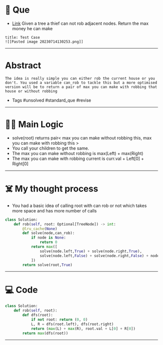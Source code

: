 # 🧩 Que
- [Link](https://leetcode.com/problems/house-robber-iii/?envType=list&envId=50v8rtm7)
Given a tree a thief can not rob adjacent nodes. Return the max money he can make
```ad-question
title: Test Case
![[Pasted image 20230714130253.png]]
```

---
# Abstract
```ad-abstract
The idea is really simple you can either rob the current house or you don't. You used a variable can_rob to tackle this but a more optimised version will be to return a pair of max you can make with robbing that house or without robbing
```

- Tags #unsolved #standard_que #revise 
--- 
# 🕵️‍♂️ Main Logic
- solve(root) returns pair< max you can make without robbing this, max you can make with robbing this >
- You call your children to get the same.
- The max you can make without robbing is max(Left) + max(Right)
- The max you can make with robbing current is curr.val + Left[0] + Right[0]

---
# ☠️ My thought process
- You had a basic idea of calling root with can rob or not which takes more space and has more number of calls
```python
class Solution:
    def rob(self, root: Optional[TreeNode]) -> int:
        @lru_cache(None)
        def solve(node,can_rob):
            if node is None:
                return 0
            return max([
                solve(node.left,True) + solve(node.right,True),
                solve(node.left,False) + solve(node.right,False) + node.val if can_rob else 0
            ])
        return solve(root,True)
```
---

# 💻 Code
```python
class Solution:
    def rob(self, root):
        def dfs(root):
            if not root: return (0, 0)
            L, R = dfs(root.left), dfs(root.right)
            return (max(L) + max(R), root.val + L[0] + R[0])
        return max(dfs(root))
```
---
